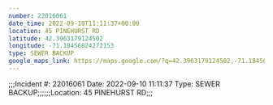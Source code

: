 ```yaml
---
number: 22016061
date_time: 2022-09-10T11:11:37+00:00
location: 45 PINEHURST RD
latitude: 42.3963179124502
longitude: -71.18456824272153
type: SEWER BACKUP
google_maps_link: https://maps.google.com/?q=42.3963179124502,-71.18456824272153
---
```


;;;Incident #: 22016061  Date: 2022-09-10 11:11:37   Type: SEWER BACKUP;;;;;;Location: 45 PINEHURST RD;;;

